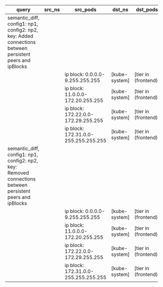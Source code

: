 |query|src_ns|src_pods|dst_ns|dst_pods|connection|
|---|---|---|---|---|---|
|semantic_diff, config1: np1, config2: np2, key: Added connections between persistent peers and ipBlocks||||||
|||ip block: 0.0.0.0-9.255.255.255|[kube-system]|[tier in (frontend)]|TCP 53|
|||ip block: 11.0.0.0-172.20.255.255|[kube-system]|[tier in (frontend)]|TCP 53|
|||ip block: 172.22.0.0-172.29.255.255|[kube-system]|[tier in (frontend)]|TCP 53|
|||ip block: 172.31.0.0-255.255.255.255|[kube-system]|[tier in (frontend)]|TCP 53|
|semantic_diff, config1: np1, config2: np2, key: Removed connections between persistent peers and ipBlocks||||||
|||ip block: 0.0.0.0-9.255.255.255|[kube-system]|[tier in (frontend)]|UDP 53|
|||ip block: 11.0.0.0-172.20.255.255|[kube-system]|[tier in (frontend)]|UDP 53|
|||ip block: 172.22.0.0-172.29.255.255|[kube-system]|[tier in (frontend)]|UDP 53|
|||ip block: 172.31.0.0-255.255.255.255|[kube-system]|[tier in (frontend)]|UDP 53|

